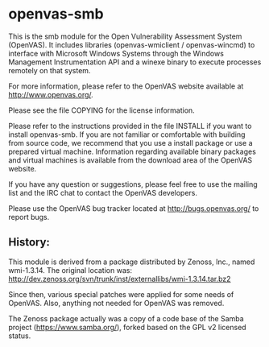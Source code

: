 # openvas-smb

This is the smb module for the Open Vulnerability Assessment System
(OpenVAS). It includes libraries (openvas-wmiclient / openvas-wincmd) to
interface with Microsoft Windows Systems through the Windows Management
Instrumentation API and a winexe binary to execute processes remotely
on that system.

For more information, please refer to the OpenVAS website available at
http://www.openvas.org/.

Please see the file COPYING for the license information.

Please refer to the instructions provided in the file INSTALL if you want to
install openvas-smb. If you are not familiar or comfortable with building
from source code, we recommend that you use a install package or use
a prepared virtual machine. Information regarding available binary packages
and virtual machines is available from the download area of the OpenVAS website.

If you have any question or suggestions, please feel free to use the mailing
list and the IRC chat to contact the OpenVAS developers.

Please use the OpenVAS bug tracker located at http://bugs.openvas.org/ to report
bugs.


## History:

This module is derived from a package distributed by Zenoss, Inc.,
named wmi-1.3.14. The original location was:
http://dev.zenoss.org/svn/trunk/inst/externallibs/wmi-1.3.14.tar.bz2

Since then, various special patches were applied for some needs of OpenVAS.
Also, anything not needed for OpenVAS was removed.

The Zenoss package actually was a copy of a code base of the Samba project
(https://www.samba.org/), forked based on the GPL v2 licensed status.
